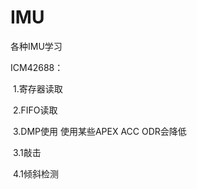 # IMU
各种IMU学习



ICM42688：

​	1.寄存器读取

​	2.FIFO读取

​    3.DMP使用 使用某些APEX ACC ODR会降低

​			3.1敲击

​			4.1倾斜检测

